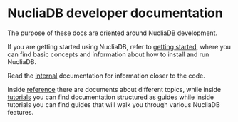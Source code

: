 # NucliaDB developer documentation

The purpose of these docs are oriented around NucliaDB development.

If you are getting started using NucliaDB, refer to [getting started](https://docs.nuclia.dev/docs/management/nucliadb/intro),
where you can find basic concepts and information about how to install
and run NucliaDB.

Read the [internal](internal) documentation for information closer to
the code.

Inside [reference](reference) there are documents about different
topics, while inside [tutorials](tutorials) you can find documentation
structured as guides while inside tutorials you can find guides that
will walk you through various NucliaDB features.
